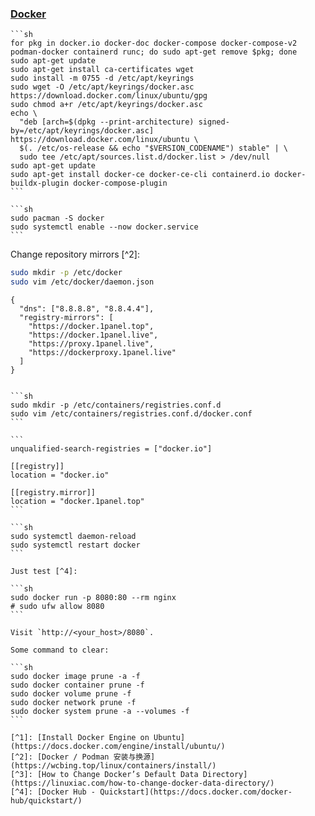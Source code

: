 ### [Docker](https://www.docker.com/)

````{tab} Ubuntu 22/24 ARM [^1]
```sh
for pkg in docker.io docker-doc docker-compose docker-compose-v2 podman-docker containerd runc; do sudo apt-get remove $pkg; done
sudo apt-get update
sudo apt-get install ca-certificates wget
sudo install -m 0755 -d /etc/apt/keyrings
sudo wget -O /etc/apt/keyrings/docker.asc https://download.docker.com/linux/ubuntu/gpg
sudo chmod a+r /etc/apt/keyrings/docker.asc
echo \
  "deb [arch=$(dpkg --print-architecture) signed-by=/etc/apt/keyrings/docker.asc] https://download.docker.com/linux/ubuntu \
  $(. /etc/os-release && echo "$VERSION_CODENAME") stable" | \
  sudo tee /etc/apt/sources.list.d/docker.list > /dev/null
sudo apt-get update
sudo apt-get install docker-ce docker-ce-cli containerd.io docker-buildx-plugin docker-compose-plugin
```
````

````{tab} Arch
```sh
sudo pacman -S docker
sudo systemctl enable --now docker.service
```
````

Change repository mirrors [^2]:

```sh 
sudo mkdir -p /etc/docker
sudo vim /etc/docker/daemon.json
```

```
{
  "dns": ["8.8.8.8", "8.8.4.4"],
  "registry-mirrors": [
    "https://docker.1panel.top",
    "https://docker.1panel.live",
    "https://proxy.1panel.live",
    "https://dockerproxy.1panel.live"
  ]
}
```
````

```sh
sudo mkdir -p /etc/containers/registries.conf.d
sudo vim /etc/containers/registries.conf.d/docker.conf
```

```
unqualified-search-registries = ["docker.io"]

[[registry]]
location = "docker.io"

[[registry.mirror]]
location = "docker.1panel.top"
```

```sh
sudo systemctl daemon-reload
sudo systemctl restart docker
```

Just test [^4]:

```sh
sudo docker run -p 8080:80 --rm nginx
# sudo ufw allow 8080
```

Visit `http://<your_host>/8080`.

Some command to clear:

```sh
sudo docker image prune -a -f
sudo docker container prune -f
sudo docker volume prune -f
sudo docker network prune -f
sudo docker system prune -a --volumes -f
```

[^1]: [Install Docker Engine on Ubuntu](https://docs.docker.com/engine/install/ubuntu/)
[^2]: [Docker / Podman 安装与换源](https://wcbing.top/linux/containers/install/)
[^3]: [How to Change Docker’s Default Data Directory](https://linuxiac.com/how-to-change-docker-data-directory/)
[^4]: [Docker Hub - Quickstart](https://docs.docker.com/docker-hub/quickstart/)